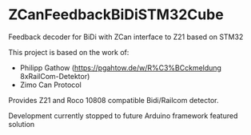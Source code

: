 # ZCanFeedbackBiDiSTM32Cube
Feedback decoder for BiDi with ZCan interface to Z21 based on STM32

This project is based on the work of:
- Philipp Gathow (https://pgahtow.de/w/R%C3%BCckmeldung 8xRailCom-Detektor)
- Zimo Can Protocol

Provides Z21 and Roco 10808 compatible Bidi/Railcom detector.

Development currently stopped to future Arduino framework featured solution
